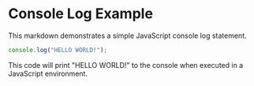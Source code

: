 # Console Log Example #

This markdown demonstrates a simple JavaScript console log statement.

```javascript
console.log("HELLO WORLD!");
```

This code will print "HELLO WORLD!" to the console when executed in a JavaScript environment.

